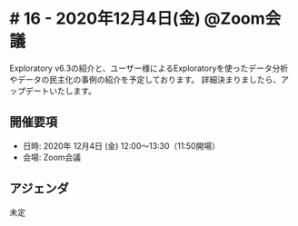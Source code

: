 # # 16 - 2020年12月4日(金) @Zoom会議

Exploratory v6.3の紹介と、ユーザー様によるExploratoryを使ったデータ分析やデータの民主化の事例の紹介を予定しております。
詳細決まりましたら、アップデートいたします。

## 開催要項

* 日時: 2020年 12月4日 (金) 12:00〜13:30（11:50開場）
* 会場: Zoom会議

## アジェンダ

未定
